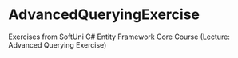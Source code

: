 # AdvancedQueryingExercise
Exercises from SoftUni C# Entity Framework Core Course (Lecture: Advanced Querying Exercise)
